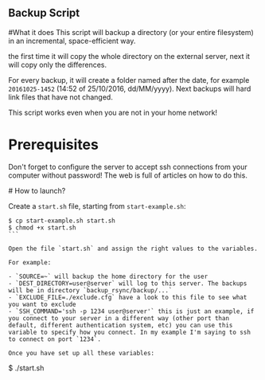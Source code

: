 Backup Script 
-- 

#What it does 
This script will backup a directory (or your entire filesystem) in an incremental, space-efficient way.

the first time it will copy the whole directory on the external server, next it will copy only the differences. 

For every backup, it will create a folder named after the date, for example `20161025-1452` (14:52 of 25/10/2016, dd/MM/yyyy). Next backups will hard link files that have not changed.

This script works even when you are not in your home network!  

# Prerequisites 

Don't forget to configure the server to accept ssh connections from your computer without password! The web is full of articles on how to do this. 

# How to launch?

Create a `start.sh` file, starting from `start-example.sh`:  

```
$ cp start-example.sh start.sh 
$ chmod +x start.sh 
``` 

Open the file `start.sh` and assign the right values to the variables.

For example:

- `SOURCE=~` will backup the home directory for the user  
- `DEST_DIRECTORY=user@server` will log to this server. The backups will be in directory `backup_rsync/backup/...`
- `EXCLUDE_FILE=./exclude.cfg` have a look to this file to see what you want to exclude 
- `SSH_COMMAND='ssh -p 1234 user@server'` this is just an example, if you connect to your server in a different way (other port than default, different authentication system, etc) you can use this variable to specify how you connect. In my example I'm saying to ssh to connect on port `1234`.

Once you have set up all these variables:   

```
$ ./start.sh
```